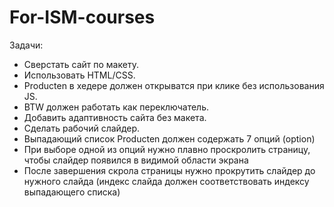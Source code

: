 # For-ISM-courses

Задачи: 
- Сверстать сайт по макету.
- Использовать HTML/CSS. 
- Producten в хедере должен открыватся при клике без использования JS.
- BTW должен работать как переключатель.
- Добавить адаптивность сайта без макета.
- Сделать рабочий слайдер.
- Выпадающий список Producten должен содержать 7 опций (option)
- При выборе одной из опций нужно плавно проскролить страницу, чтобы слайдер появился в видимой области экрана
- После завершения скрола страницы нужно прокрутить слайдер до нужного слайда (индекс слайда должен соответствовать индексу выпадающего списка)
